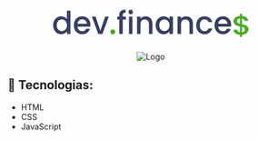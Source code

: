 <h1 align="center">
  <img src="./.github/logo.svg" alt="Logo" />
</h1>

<p align="center">
  <img src="https://img.shields.io/github/license/Tardelle720/dev.finance-discover?style=for-the-badge&color=#2D4A22" alt="Logo" />
</p>

## :rocket: Tecnologias:

- HTML
- CSS
- JavaScript

